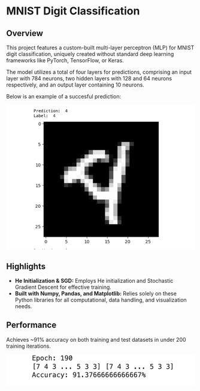 # MNIST Digit Classification

## Overview
This project features a custom-built multi-layer perceptron (MLP) for MNIST digit classification, uniquely created without standard deep learning frameworks like PyTorch, TensorFlow, or Keras.

The model utilizes a total of four layers for predictions, comprising an input layer with 784 neurons, two hidden layers with 128 and 64 neurons respectively, and an output layer containing 10 neurons.

Below is an example of a succesful prediction:

![Example](SmallerPrediction.png)

## Highlights
- **He Initialization & SGD:** Employs He initialization and Stochastic Gradient Descent for effective training.
- **Built with Numpy, Pandas, and Matplotlib:** Relies solely on these Python libraries for all computational, data handling, and visualization needs.

## Performance
Achieves ~91% accuracy on both training and test datasets in under 200 training iterations.

![Accuracy](Accuracy.png)